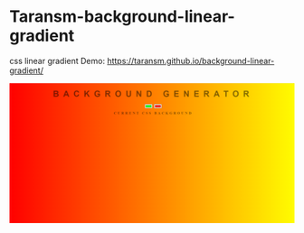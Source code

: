 # Taransm-background-linear-gradient
css linear gradient 
Demo: https://taransm.github.io/background-linear-gradient/

<img src="readMe.png"/>

